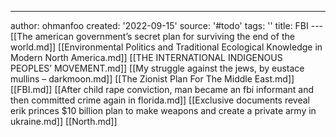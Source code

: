 ---
author: ohmanfoo
created: '2022-09-15'
source: '#todo'
tags: ''
title: FBI
---[[The american government’s secret plan for surviving the end of the world.md]]
[[Environmental Politics and Traditional Ecological Knowledge in Modern North America.md]]
[[THE INTERNATIONAL INDIGENOUS PEOPLES’ MOVEMENT.md]]
[[My struggle against the jews, by eustace mullins – darkmoon.md]]
[[The Zionist Plan For The Middle East.md]]
[[FBI.md]]
[[After child rape conviction, man became an fbi informant and then committed crime again in florida.md]]
[[Exclusive documents reveal erik princes $10 billion plan to make weapons and create a private army in ukraine.md]]
[[North.md]]
